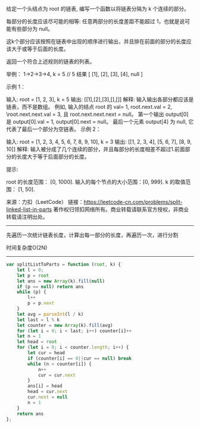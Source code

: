 给定一个头结点为 root 的链表, 编写一个函数以将链表分隔为 k 个连续的部分。

每部分的长度应该尽可能的相等: 任意两部分的长度差距不能超过 1，也就是说可能有些部分为 null。

这k个部分应该按照在链表中出现的顺序进行输出，并且排在前面的部分的长度应该大于或等于后面的长度。

返回一个符合上述规则的链表的列表。

举例： 1->2->3->4, k = 5 // 5 结果 [ [1], [2], [3], [4], null ]

示例 1：

输入: 
root = [1, 2, 3], k = 5
输出: [[1],[2],[3],[],[]]
解释:
输入输出各部分都应该是链表，而不是数组。
例如, 输入的结点 root 的 val= 1, root.next.val = 2, \root.next.next.val = 3, 且 root.next.next.next = null。
第一个输出 output[0] 是 output[0].val = 1, output[0].next = null。
最后一个元素 output[4] 为 null, 它代表了最后一个部分为空链表。
示例 2：

输入: 
root = [1, 2, 3, 4, 5, 6, 7, 8, 9, 10], k = 3
输出: [[1, 2, 3, 4], [5, 6, 7], [8, 9, 10]]
解释:
输入被分成了几个连续的部分，并且每部分的长度相差不超过1.前面部分的长度大于等于后面部分的长度。
 

提示:

root 的长度范围： [0, 1000].
输入的每个节点的大小范围：[0, 999].
k 的取值范围： [1, 50].
 

来源：力扣（LeetCode）
链接：https://leetcode-cn.com/problems/split-linked-list-in-parts
著作权归领扣网络所有。商业转载请联系官方授权，非商业转载请注明出处。

----

先遍历一次统计链表长度，计算出每一部分的长度，再遍历一次，进行分割

时间复杂度O(2N)


----


```javascript
var splitListToParts = function (root, k) {
    let l = 0;
    let p = root
    let ans = new Array(k).fill(null)
    if (p == null) return ans
    while (p) {
        l++
        p = p.next
    }
    let avg = parseInt(l / k)
    let last = l % k
    let counter = new Array(k).fill(avg)
    for (let i = 0; i < last; i++) counter[i]++
    let n = 1
    let head = root
    for (let i = 0; i < counter.length; i++) {
        let cur = head
        if (counter[i] == 0||cur == null) break
        while (n < counter[i]) {
            n++
            cur = cur.next
        }
        ans[i] = head
        head = cur.next
        cur.next = null
        n = 1
    }
    return ans
};
```
